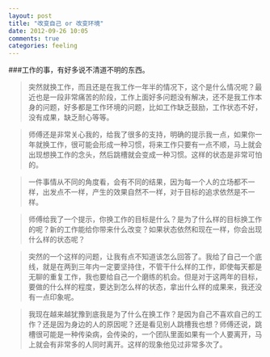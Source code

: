 ```yaml
---
layout: post
title: "改变自己 or 改变环境"
date: 2012-09-26 10:05
comments: true
categories: feeling
---
```


###工作的事，有好多说不清道不明的东西。
>突然就换工作，而且还是在我工作一年半的情况下，这个是什么情况呢？最近也是一段非常痛苦的阶段，工作上面好多问题没有解决，还不是我工作本身的问题，好多都是工作环境的问题，比如工作缺乏鼓励，工作状态不好，没有成果，缺乏耐心等等。

>师傅还是非常关心我的，给我了很多的支持，明确的提示我一点，如果你一年就换工作，很可能会形成一种习惯，将来工作只要有一点不顺，马上就会出现想换工作的念头，然后跳槽就会变成一种习惯。这样的状态是非常可怕的。

>一件事情从不同的角度看，会有不同的结果，因为每一个人的立场都不一样，出发点不一样，产生的效果自然不一样，对于目标的追求依然是不一样。

>师傅给我了一个提示，你换工作的目标是什么？是为了什么样的目标换工作的呢？新的工作能给你带来什么改变？如果状态依然和现在一样，你会出现什么样的状态呢？

>突然的一个这样的问题，让我有点不知道该怎么回答了。我给了自己一个底线，就是在两到三年内一定要坚持住，不管干什么样的工作，即使每天都是无聊的重复工作，我也要给自己一个磨练的机会。但是对于这两年的目标，要做的什么样的程度，要达到怎么样的状态，拿出什么样的成果来，我还没有一点印象呢。

>我现在越来越犹豫到底我是为了什么在换工作？是因为自己不喜欢自己的工作？还是因为身边的人的原因呢？还是看见别人跳槽我也想？师傅还说，跳槽很可能是一种传染病，会传染的，一个团队里面如果有一个人要离开，马上就会有非常多的人同时离开。这样的现象他见过非常多次了。